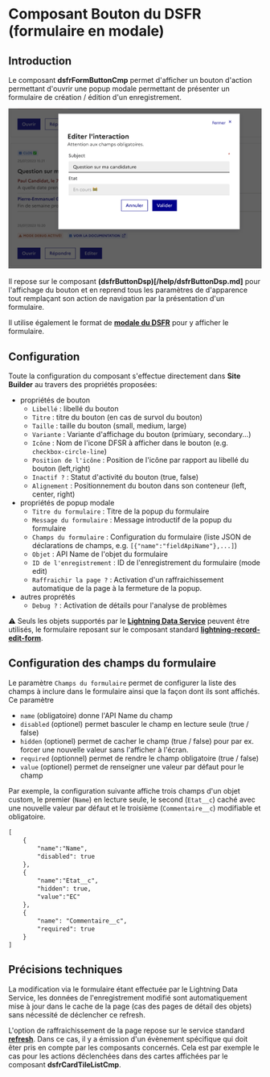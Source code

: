 # Composant Bouton du **DSFR** (formulaire en modale)

## Introduction

Le composant **dsfrFormButtonCmp** permet d'afficher un bouton d'action permettant d'ouvrir une popup modale permettant de présenter un formulaire de création / édition d'un enregistrement.

![Form Popup Action](/media/dsfrFormButtonCmp.png) 

Il repose sur le composant **(dsfrButtonDsp)[/help/dsfrButtonDsp.md]** pour l'affichage du bouton et en reprend tous les paramètres de d'apparence tout remplaçant son action de navigation par la présentation d'un formulaire. 

Il utilise également le format de **[modale du DSFR](https://www.systeme-de-design.gouv.fr/elements-d-interface/composants/modale)** pour y afficher le formulaire.


## Configuration

Toute la configuration du composant s'effectue directement dans **Site Builder** au travers des propriétés proposées:
* propriétés de bouton
    * `Libellé` : libellé du bouton
    * `Titre` : titre du bouton (en cas de survol du bouton)
    * `Taille` : taille du bouton (small, medium, large)
    * `Variante` : Variante d'affichage du bouton (primùary, secondary...)
    * `Icône` : Nom de l'icone DFSR à afficher dans le bouton (e.g. `checkbox-circle-line`)
    * `Position de l'icône` : Position de l'icône par rapport au libellé du bouton (left,right)
    * `Inactif ?` : Statut d'activité du bouton (true, false)
    * `Alignement` : Positionnement du bouton dans son conteneur (left, center, right)
* propriétés de popup modale
    * `Titre du formulaire` : Titre de la popup du formulaire
    * `Message du formulaire` : Message introductif de la popup du formulaire
    * `Champs du formulaire` : Configuration du formulaire (liste JSON de déclarations de champs, e.g. `[{"name":"fieldApiName"},...]`)
    * `Objet` : API Name de l'objet du formulaire
    * `ID de l'enregistrement` : ID de l'enregistrement du formulaire (mode edit)
    * `Raffraichir la page ?` : Activation d'un raffraichissement automatique de la page à la fermeture de la popup.
* autres proprétés
    * `Debug ?` : Activation de détails pour l'analyse de problèmes

⚠️ Seuls les objets supportés par le **[Lightning Data Service](https://developer.salesforce.com/docs/atlas.en-us.lightning.meta/lightning/data_service_considerations.htm)** peuvent être utilisés, le formulaire reposant sur le composant standard **[lightning-record-edit-form](https://developer.salesforce.com/docs/component-library/bundle/lightning-record-edit-form)**.


## Configuration des champs du formulaire

Le paramètre `Champs du formulaire` permet de configurer la liste des champs à inclure dans le formulaire ainsi que la façon dont ils sont affichés. Ce paramètre 
* `name` (obligatoire) donne l'API Name du champ
* `disabled` (optionel) permet basculer le champ en lecture seule (true / false)
* `hidden` (optionel) permet de cacher le champ (true / false) pour par ex. forcer une nouvelle valeur sans l'afficher à l'écran.
* `required` (optionnel) permet de rendre le champ obligatoire (true / false)
* `value` (optionel) permet de renseigner une valeur par défaut pour le champ

Par exemple, la configuration suivante affiche trois champs d'un objet custom, le premier (`Name`) en lecture seule, le second (`Etat__c`) caché avec une nouvelle valeur par défaut et le troisième (`Commentaire__c`) modifiable et obligatoire.
```
[
    {
        "name":"Name",
        "disabled": true
    },
    {
        "name":"Etat__c",
        "hidden": true,
        "value":"EC"
    },
    {
        "name": "Commentaire__c",
        "required": true
    }
]
```

## Précisions techniques

La modification via le formulaire étant effectuée par le Lightning Data Service, les données de l'enregistrement modifié sont automatiquement mise à jour dans le cache de la page (cas des pages de détail des objets) sans nécessité de déclencher ce refresh.

L'option de raffraichissement de la page repose sur le service standard **[refresh](https://developer.salesforce.com/docs/component-library/documentation/en/lwc/lwc.reference_lightning_refreshview)**. Dans ce cas, il y a émission d'un évènement spécifique qui doit êter pris en compte par les composants concernés. Cela est par exemple le cas pour les actions déclenchées dans des cartes affichées par le composant **dsfrCardTileListCmp**.

